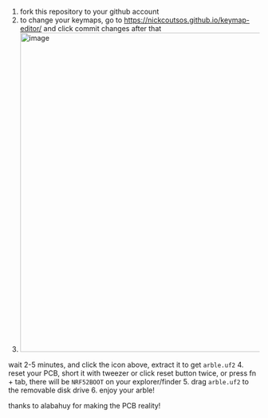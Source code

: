 1. fork this repository to your github account
2. to change your keymaps, go to https://nickcoutsos.github.io/keymap-editor/ and click commit changes after that
3. <img width="639" alt="image" src="https://user-images.githubusercontent.com/4716813/201030040-3600957d-f408-433f-9cc5-ffa17f09a97e.png">
wait 2-5 minutes, and click the icon above, extract it to get `arble.uf2`
4. reset your PCB, short it with tweezer or click reset button twice, or press fn + tab, there will be `NRF52BOOT` on your explorer/finder
5. drag `arble.uf2` to the removable disk drive
6. enjoy your arble!

thanks to alabahuy for making the PCB reality!
